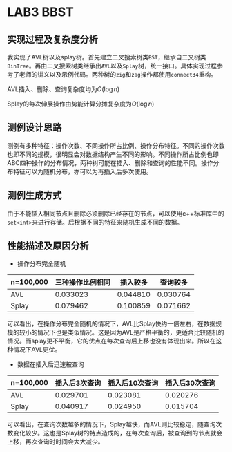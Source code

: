 # LAB3 BBST

## 实现过程及复杂度分析

我实现了AVL树以及splay树。首先建立二叉搜索树类`BST`，继承自二叉树类`BinTree`。再由二叉搜索树类继承出`AVL`以及`Splay`树，统一接口。具体实现过程参考了老师的讲义以及示例代码。两种树的`zig`和`zag`操作都使用`connect34`重构。

AVL插入、删除、查询复杂度均为$O(\log n)$

Splay的每次伸展操作由势能计算分摊复杂度为$O(\log n)$

## 测例设计思路

测例有多种特征：操作次数、不同操作所占比例、操作分布特征。不同的操作次数也即不同的规模，很明显会对数据结构产生不同的影响。不同操作所占比例也即ABC四种操作的分布情况，两种树可能在插入、删除和查询的性能不同。操作分布特征可以为随机分布，亦可以为再插入后多次使用。

## 测例生成方式

由于不能插入相同节点且删除必须删除已经存在的节点，可以使用c++标准库中的`set<int>`来进行存储。后根据不同的特征来随机生成不同的数据。

## 性能描述及原因分析

- 操作分布完全随机

| n=100,000 | 三种操作比例相同 | 插入较多 | 查询较多 |
| --------- | ---------------- | -------- | -------- |
| AVL       | 0.033023         | 0.044810 | 0.030764 |
| Splay     | 0.079462         | 0.100859 | 0.071662 |

可以看出，在操作分布完全随机的情况下，AVL比Splay快约一倍左右，在数据规模的较小的情况下也是类似情况。这是因为AVL是严格平衡的，更适合比较随机的情况。而splay更不平衡，它的优点在每次查询后上移也没有体现出来。所以在这种情况下AVL更优。

- 数据在插入后迅速被查询

| n=100,000 | 插入后3次查询 | 插入后10次查询 | 插入后30次查询 |
| --------- | ------------- | -------------- | -------------- |
| AVL       | 0.029701      | 0.023081       | 0.020276       |
| Splay     | 0.040917      | 0.024950       | 0.015704       |

可以看出，在查询次数越多的情况下，Splay越快，而AVL则比较稳定，随查询次数变化较少。这也是Splay树的特点造成的，在每次查询后，被查询到的节点就会上移，再次查询时时间会大大减少。